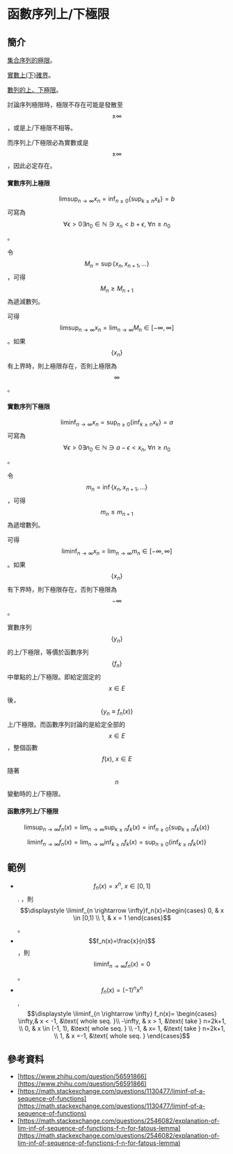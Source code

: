 # 函數序列上/下極限

## 簡介

[集合序列的極限](../set/limit-of-set-sequence.md)。

[實數上(下)確界](../real-number/supremum-infimum.md)。

[數列的上、下極限](../sequence/limit-sup-inf-of-sequence.md)。

討論序列極限時，極限不存在可能是發散至$$\pm \infty$$，或是上/下極限不相等。

而序列上/下極限必為實數或是$$\pm \infty$$，因此必定存在。

#### 實數序列上極限

$$\displaystyle \limsup_{n \rightarrow \infty} x_n = \inf_{n \geq 0}\{\sup_{k \geq n} x_k\}=b$$ 可寫為$$\forall \epsilon >0 \exists n_0 \in \mathbb{N} \ni x_n < b + \epsilon, ~ \forall n \geq n_0$$。

令$$M_n=\sup\{x_n, x_{n+1}, \dots \}$$，可得$$M_n \geq M_{n+1}$$為遞減數列。

可得$$\displaystyle \limsup_{n \rightarrow \infty} x_n = \lim_{n \rightarrow \infty} M_n \in [-\infty, \infty]$$。如果$$\{x_n\}$$有上界時，則上極限存在，否則上極限為$$\infty$$。

#### 實數序列下極限

$$\displaystyle \liminf_{n \rightarrow \infty} x_n = \sup_{n \geq 0}\{\inf_{k \geq n} x_k\}=a$$可寫為$$\forall \epsilon >0 \exists n_0 \in \mathbb{N} \ni a-\epsilon < x_n, ~\forall n \geq n_0$$。

令$$m_n=\inf\{x_n, x_{n+1}, \dots \}$$，可得$$m_n \leq m_{n+1}$$為遞增數列。

可得$$\displaystyle \liminf_{n \rightarrow \infty} x_n = \lim_{n \rightarrow \infty} m_n \in [-\infty, \infty]$$。如果$$\{x_n\}$$有下界時，則下極限存在，否則下極限為$$-\infty$$。

實數序列$$\{y_n\}$$的上/下極限，等價於函數序列$$\{f_n\}$$中單點的上/下極限。即給定固定的$$x \in E$$後，$$\{y_n \equiv f_n(x)\}$$上/下極限。而函數序列討論的是給定全部的$$x \in E$$，整個函數$$f(x), ~ x \in E$$隨著$$n$$變動時的上/下極限。

#### 函數序列上/下極限

$$\displaystyle \limsup_{n \rightarrow \infty} f_n(x) = \lim_{n \rightarrow \infty} \sup_{k \geq n}f_k(x)  = \inf_{n \geq 0}\{\sup_{k \geq n} f_k(x)\}$$

$$\displaystyle \liminf_{n \rightarrow \infty} f_n(x) = \lim_{n \rightarrow \infty} \inf_{k \geq n}f_k(x) = \sup_{n \geq 0}\{\inf_{k \geq n} f_k(x)\}$$

## 範例

* $$f_n(x)=x^n, ~ x \in [0,1]$$. ，則$$\displaystyle \liminf_{n \rightarrow \infty}f_n(x)=\begin{cases} 0, & x \in [0,1) \\ 1, & x = 1 \end{cases}$$。
* $$f_n(x)=\frac{x}{n}$$，則$$\displaystyle \liminf_{n \rightarrow \infty} f_n(x)=0$$。
* $$f_n(x)=(-1)^nx^n$$, $$\displaystyle \liminf_{n \rightarrow \infty} f_n(x)= \begin{cases} \infty,& x < -1, &\text{ whole seq. }\\ -\infty, & x > 1, &\text{ take } n=2k+1, \\ 0, & x \in (-1, 1), &\text{ whole seq. } \\ -1, & x= 1,  &\text{ take } n=2k+1, \\ 1, & x =-1, &\text{ whole seq. } \end{cases}$$

## 參考資料

* [https://www.zhihu.com/question/56591866](https://www.zhihu.com/question/56591866)
* [https://math.stackexchange.com/questions/1130477/liminf-of-a-sequence-of-functions](https://math.stackexchange.com/questions/1130477/liminf-of-a-sequence-of-functions)
* [https://math.stackexchange.com/questions/2546082/explanation-of-lim-inf-of-sequence-of-functions-f-n-for-fatous-lemma](https://math.stackexchange.com/questions/2546082/explanation-of-lim-inf-of-sequence-of-functions-f-n-for-fatous-lemma)
